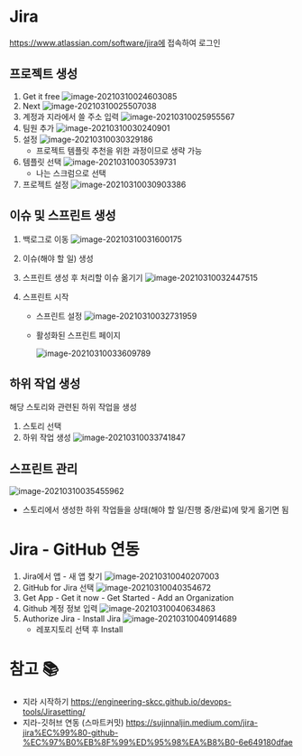# Jira

https://www.atlassian.com/software/jira에 접속하여 로그인



## 프로젝트 생성

1. Get it free
   ![image-20210310024603085](./img/image-20210310024603085.png)
2. Next
   ![image-20210310025507038](./img/image-20210310025507038.png)
3. 계정과 지라에서 쓸 주소 입력
   ![image-20210310025955567](./img/image-20210310025955567.png)
4. 팀원 추가
   ![image-20210310030240901](./img/image-20210310030240901.png)
5. 설정
   ![image-20210310030329186](./img/image-20210310030329186.png)
   - 프로젝트 템플릿 추천을 위한 과정이므로 생략 가능
6. 템플릿 선택
   ![image-20210310030539731](./img/image-20210310030539731.png)
   - 나는 스크럼으로 선택
7. 프로젝트 설정
   ![image-20210310030903386](./img/image-20210310030903386.png)

## 이슈 및 스프린트 생성

1. 백로그로 이동
   ![image-20210310031600175](./img/image-20210310031600175.png)

2. 이슈(해야 할 일) 생성

3. 스프린트 생성 후 처리할 이슈 옮기기
   ![image-20210310032447515](./img/image-20210310032447515.png)

4. 스프린트 시작

   - 스프린트 설정
     ![image-20210310032731959](./img/image-20210310032731959.png)

   - 활성화된 스프린트 페이지

     ![image-20210310033609789](./img/image-20210310033609789.png)



## 하위 작업 생성

해당 스토리와 관련된 하위 작업을 생성

1. 스토리 선택
2. 하위 작업 생성
   ![image-20210310033741847](./img/image-20210310033741847.png)



## 스프린트 관리

![image-20210310035455962](./img/image-20210310035455962.png)

- 스토리에서 생성한 하위 작업들을 상태(해야 할 일/진행 중/완료)에 맞게 옮기면 됨



# Jira - GitHub 연동

1. Jira에서 앱 - 새 앱 찾기
   ![image-20210310040207003](./img/image-20210310040207003.png)
2. GitHub for Jira 선택
   ![image-20210310040354672](./img/image-20210310040354672.png)
3. Get App - Get it now - Get Started - Add an Organization
4. Github 계정 정보 입력
   ![image-20210310040634863](./img/image-20210310040634863.png)
5. Authorize Jira - Install Jira
   ![image-20210310040914689](./img/image-20210310040914689.png)
   - 레포지토리 선택 후 Install



# 참고 :books:

- 지라 시작하기
  https://engineering-skcc.github.io/devops-tools/Jirasetting/
- 지라-깃허브 연동 (스마트커밋)
  https://sujinnaljin.medium.com/jira-jira%EC%99%80-github-%EC%97%B0%EB%8F%99%ED%95%98%EA%B8%B0-6e649180dfae

